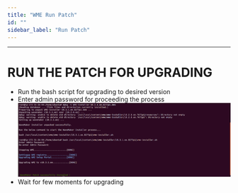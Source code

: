 ```yaml
---
title: "WME Run Patch"
id: ""
sidebar_label: "Run Patch"
---
```

---

# RUN THE PATCH FOR UPGRADING
- Run the bash script for upgrading to desired version
- Enter admin password for proceeding the process
   [![](/learn/assets/wme-setup/upgrade-wme-setup/upgrading-wme.png)](/learn/assets/wme-setup/upgrade-wme-setup/upgrading-wme.png)
- Wait for few moments for upgrading 
